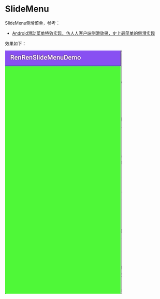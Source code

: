 # SlideMenu

SlideMenu侧滑菜单，参考：

+ [Android滑动菜单特效实现，仿人人客户端侧滑效果，史上最简单的侧滑实现](https://blog.csdn.net/guolin_blog/article/details/8714621)



效果如下：

![006](https://github.com/winfredzen/Android-Basic/blob/master/Howto/images/006.gif)